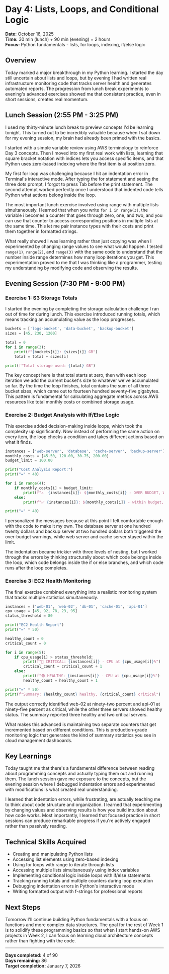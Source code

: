 # Day 4: Lists, Loops, and Conditional Logic
**Date:** October 16, 2025  
**Time:** 30 min (lunch) + 90 min (evening) = 2 hours  
**Focus:** Python fundamentals - lists, for loops, indexing, if/else logic

## Overview

Today marked a major breakthrough in my Python learning. I started the day still uncertain about lists and loops, but by evening I had written real infrastructure monitoring code that tracks server health and generates automated reports. The progression from lunch break experiments to evening's advanced exercises showed me that consistent practice, even in short sessions, creates real momentum.

## Lunch Session (2:55 PM - 3:25 PM)

I used my thirty-minute lunch break to preview concepts I'd be learning tonight. This turned out to be incredibly valuable because when I sat down for my evening session, my brain had already been primed with the basics.

I started with a simple variable review using AWS terminology to reinforce Day 3 concepts. Then I moved into my first real work with lists, learning that square bracket notation with indices lets you access specific items, and that Python uses zero-based indexing where the first item is at position zero.

My first for loop was challenging because I hit an indentation error in Terminal's interactive mode. After typing the for statement and seeing the three dots prompt, I forgot to press Tab before the print statement. The second attempt worked perfectly once I understood that indented code tells Python what actions belong inside the loop.

The most important lunch exercise involved using range with multiple lists simultaneously. I learned that when you write `for i in range(3)`, the variable i becomes a counter that goes through zero, one, and two, and you can use that counter to access corresponding positions in multiple lists at the same time. This let me pair instance types with their costs and print them together in formatted strings.

What really showed I was learning rather than just copying was when I experimented by changing range values to see what would happen. I tested `range(1)`, `range(2)`, and `range(3)` with the same code to understand that the number inside range determines how many loop iterations you get. This experimentation proved to me that I was thinking like a programmer, testing my understanding by modifying code and observing the results.

## Evening Session (7:30 PM - 9:00 PM)

### Exercise 1: S3 Storage Totals

I started the evening by completing the storage calculation challenge I ran out of time for during lunch. This exercise introduced running totals, which means tracking an accumulating value as the loop progresses.
```python
buckets = ['logs-bucket', 'data-bucket', 'backup-bucket']
sizes = [45, 230, 1200]

total = 0
for i in range(3):
    print(f"{buckets[i]}: {sizes[i]} GB")
    total = total + sizes[i]

print(f"Total storage used: {total} GB")
```

The key concept here is that total starts at zero, then with each loop iteration we add the current bucket's size to whatever we've accumulated so far. By the time the loop finishes, total contains the sum of all three bucket sizes, which came out to fourteen hundred seventy-five gigabytes. This pattern is fundamental for calculating aggregate metrics across AWS resources like total monthly costs or combined storage usage.

### Exercise 2: Budget Analysis with If/Else Logic

This exercise added decision-making inside loops, which took the complexity up significantly. Now instead of performing the same action on every item, the loop checks a condition and takes different actions based on what it finds.
```python
instances = ['web-server', 'database', 'cache-server', 'backup-server']
monthly_costs = [45.50, 120.00, 30.75, 200.00]
budget_limit = 100.00

print("Cost Analysis Report:")
print("=" * 40)

for i in range(4):
    if monthly_costs[i] > budget_limit:
        print(f"⚠️  {instances[i]}: ${monthly_costs[i]} - OVER BUDGET, WTF")
    else:
        print(f"✅ {instances[i]}: ${monthly_costs[i]} - within budget, good job")

print("=" * 40)
```

I personalized the messages because at this point I felt comfortable enough with the code to make it my own. The database server at one hundred twenty dollars and backup server at two hundred dollars both triggered the over-budget warnings, while web server and cache server stayed within the limit.

The indentation became trickier with three levels of nesting, but I worked through the errors by thinking structurally about which code belongs inside the loop, which code belongs inside the if or else branches, and which code runs after the loop completes.

### Exercise 3: EC2 Health Monitoring

The final exercise combined everything into a realistic monitoring system that tracks multiple statistics simultaneously.
```python
instances = ['web-01', 'web-02', 'db-01', 'cache-01', 'api-01']
cpu_usage = [45, 92, 78, 23, 95]
status_threshold = 80

print("EC2 Health Report")
print("=" * 50)

healthy_count = 0
critical_count = 0

for i in range(5):
    if cpu_usage[i] > status_threshold:
        print(f"🔴 CRITICAL: {instances[i]} - CPU at {cpu_usage[i]}%")
        critical_count = critical_count + 1
    else:
        print(f"🟢 HEALTHY: {instances[i]} - CPU at {cpu_usage[i]}%")
        healthy_count = healthy_count + 1

print("=" * 50)
print(f"Summary: {healthy_count} healthy, {critical_count} critical")
```

The output correctly identified web-02 at ninety-two percent and api-01 at ninety-five percent as critical, while the other three servers showed healthy status. The summary reported three healthy and two critical servers.

What makes this advanced is maintaining two separate counters that get incremented based on different conditions. This is production-grade monitoring logic that generates the kind of summary statistics you see in cloud management dashboards.

## Key Learnings

Today taught me that there's a fundamental difference between reading about programming concepts and actually typing them out and running them. The lunch session gave me exposure to the concepts, but the evening session where I debugged indentation errors and experimented with modifications is what created real understanding.

I learned that indentation errors, while frustrating, are actually teaching me to think about code structure and organization. I learned that experimenting by changing values and observing results is how you build intuition about how code works. Most importantly, I learned that focused practice in short sessions can produce remarkable progress if you're actively engaged rather than passively reading.

## Technical Skills Acquired

- Creating and manipulating Python lists
- Accessing list elements using zero-based indexing
- Using for loops with range to iterate through lists
- Accessing multiple lists simultaneously using index variables
- Implementing conditional logic inside loops with if/else statements
- Tracking running totals and multiple counters during loop execution
- Debugging indentation errors in Python's interactive mode
- Writing formatted output with f-strings for professional reports

## Next Steps

Tomorrow I'll continue building Python fundamentals with a focus on functions and more complex data structures. The goal for the rest of Week 1 is to solidify these programming basics so that when I start hands-on AWS projects in Week 2, I can focus on learning cloud architecture concepts rather than fighting with the code.

---

**Days completed:** 4 of 90  
**Days remaining:** 86  
**Target completion:** January 7, 2026

